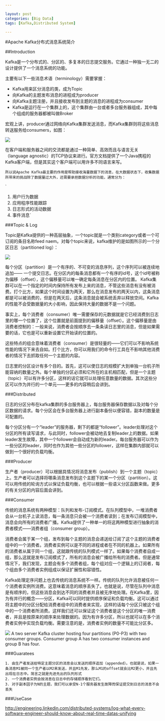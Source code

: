 ```yaml
---

layout: post
categories: [Big Data]
tags: [Kafka,Distributed System]

---
```


#Apache Kafka分布式消息系统简介

##Introduction

Kafka是一个分布式的、分区的、多复本的日志提交服务。它通过一种独一无二的设计提供了一个消息系统的功能。

主要有以下一些消息术语（terminology）需要掌握：
 
 - Kafka用来区分消息的类，成为Topic
 - 向Kafka的主题发布消息的进程成为producer
 - 向Kafka主题注册，并且接收发布到主题的消息的进程成为consumer
 - Kafka是运行在一个集群上的，这个集群由一台或者多台服务器组成，其中每个组成的服务器都被叫做Broker

宏观上讲，producer通过网络向Kafka集群发送消息，而Kafka集群则将这些消息转送服务给consumers，如图：

![](http://kafka.apache.org/images/producer_consumer.png)

在客户端和服务器之间的交流都是通过一种简单、高效而且与语言无关（language agnostic）的TCP协议来进行。官方文档提供了一个Java携程的Kafka客户端，但是其实这个客户端可以用许多不同语言来写。

`所以说Apache Kafka最主要的作用是帮助接收海量数据下的消息，在大数据状态下，收集数据所带来的挑战除了数据量过大外，还需要承担数据分析的功能，通常分为：`

`
 1. 用户行为数据
 2. 应用程序性能跟踪
 3. 日志形式的活动数据
 4. 事件消息`

###Topic & Log

Topic是Kafka提供的一种高层抽象，一个topic就是一个类别category或者一个可订阅的条目名称feed naem。对每个topic来说，kafka维护的是如图所示的一个分区日志（partitioned log）：

![](http://kafka.apache.org/images/log_anatomy.png)

每个分区（partition）是一个有序的、不可变的消息序列，这个序列可以被连续地追加—— 一个提交日志。在分区内的每条消息都有一个有序的id号，这个id号被称为偏移（offset），这个偏移量可以唯一确定每条消息在分区内的位置。
Kafka集群可以在一个指定的时间内保持所有发布上来的消息，不管这些消息有没有被消费。打个比方，如果这个时间设置为两天，那么在消息发布的两天以内，这条消息都是可以被消费的，但是在两天后，这条消息就会被系统丢弃以释放空间。Kafka的性能不会受数据量的大小影响，因此保持大量的数据不是一个问题。

事实上，每个消费者（consumer）唯一需要保存的元数据就是它已经消费到日志里的哪一个位置了，这个位置就是前面提到的偏移量（offset）。这个偏移量是由消费者控制的：一般来说，消费者会按顺序去一条条读日志里的消息，但是如果需要的话，它也是可以重新设置它开始读的位置的。

这些特点的组合意味着消费者（consumer）是很轻量的——它们可以不影响系统性能的情况下来去自如。打个比方，你可以用我们的命令行工具在不影响其他消费者的情况下去抓取任何一个主题的内容。

日志里的分区设计有多个目的。首先，这可以使日志的规模扩大到单独一台机子所能容纳的数量之外。每个单独的分区必须和它所在的主机相匹配，但是一个主题（topic）可以有许多分区，这样的话它就可以处理任意数量的数据。其次这些分区可以作为并行的一个单元——更多的内容稍后会讲到。

###Distributed

日志的分区分布在kafka集群的多台服务器上，每台服务器保存数据以及对每个分区数据的请求。每个分区会在多台服务器上进行副本备份以便容错，副本的数量是可配置的。

每个分区分有一个“leader”的服务器，剩下的都是“follower”。leader处理对这个分区的所有读写请求，与此同时，follower会被动地去复制leader上的数据。如果leader发生故障，其中一个follower会自动成为新的leader。每台服务器可以作为一些分区的leader，同时也作为其他一些分区的follower，这样在集群内部就可以做到一个很好的负载均衡。

###Producer

生产者（producer）可以根据具情况将消息发布（publish）到一个主题（topic）上。生产者可以选择将哪条消息发布到这个主题下的某一个分区（partition）。这可以用传统的轮询方式以保证负载均衡，也可以根据一些语义分区函数来做。更多的有关分区的内容后面会讲到。

###Consumer

传统的消息系统有两种模型：队列和发布-订阅模式。在队列模型中，一堆消费者会从一台机子上读消息，每一条消息只会被一个消费者读到；在发布订阅模型中，消息会向所有的消费者广播。Kafka提供了一种单一的将这两种模型进行抽象的消费者模式——消费者组（consumer group）。

消费者会属于某一个组，发布到每个主题的消息会递送给订阅了这个主题的消费者组中的一个消费者。消费者实例可以是不同的进程或者在不同的机器上。如果所有的消费者从属于同一个组，这就跟传统的队列模式一样了。如果每个消费者自成一组，那么这就是发布订阅模式了，所有的消息会被广播给所有的消费者。但是通常情况下，我们发现，主题会有多个消费者组，每个组对应一个逻辑上的订阅者，每个组由多个消费者实例组成以保证扩展性和容错性。

Kafka处理定序问题上也去传统的消息系统不一样。传统的队列允许消息被任何一个消费者实例所消费。这意味着消息的顺序丢失了。也就是说，尽管在队列中消息是有顺序的，但这些消息会到达不同的消费者并且被无序地处理。在Kafka里，因为有并行的概念——分区，Kafka可以同时提供顺序保证和负载均衡。这可以通过将主题中的分区分配给消费者组中的消费者来实现，这样的话每个分区只被这个组中的一个消费者所消费。这样我们还可以保证这个消费者是这个分区的唯一消费者，并且是按原来的顺序来处理数据的。因为有许多分区，所以也就可以在多个消费者实例中实现负载均衡。需要注意的是，消费者实例的数量不可能比分区多。

![](http://kafka.apache.org/images/consumer-groups.png)
A two server Kafka cluster hosting four partitions (P0-P3) with two consumer groups. Consumer group A has two consumer instances and group B has four.

###Guaratees

    1. 由生产者发送给特定主题分区的消息会以发送的顺序追加（appended）。也就是说，如果一条消息M1被同一个生产者以M2来发送，并且M1先发，那么M1的offset就会比M2更小，并且先出现在日志中。简言之就是先进先出的队列形式
    2. 一个消费者实例会按消息在日志中的存储顺序看到它们。
    3. 对于副本因子为N的主题，我们可以承受N-1个服务器发生故障而保证提交到日志的消息不会丢失
    
###UseCase

http://engineering.linkedin.com/distributed-systems/log-what-every-software-engineer-should-know-about-real-time-datas-unifying




